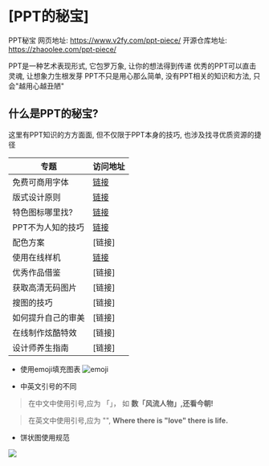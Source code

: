 # [PPT的秘宝]

PPT秘宝 网页地址: https://www.v2fy.com/ppt-piece/
开源仓库地址: https://zhaoolee.com/ppt-piece/

PPT是一种艺术表现形式, 它包罗万象, 让你的想法得到传递
优秀的PPT可以直击灵魂, 让想象力生根发芽
PPT不只是用心那么简单, 没有PPT相关的知识和方法, 只会"越用心越丑陋" 

## 什么是PPT的秘宝?

这里有PPT知识的方方面面, 但不仅限于PPT本身的技巧, 也涉及找寻优质资源的捷径

| 专题 | 访问地址 |
| --- | --- |
| 免费可商用字体 | [链接](https://www.v2fy.com/p/free-font-md/) |
| 版式设计原则 | [链接](https://www.v2fy.com/p/design/) |
| 特色图标哪里找? | [链接](https://www.v2fy.com/p/icon/) |
| PPT不为人知的技巧 | [链接](https://www.v2fy.com/p/emoji_copy_paste/) |
| 配色方案 | [链接] |
| 使用在线样机 | [链接](https://www.v2fy.com/p/mockup/) |
| 优秀作品借鉴 | [链接] |
| 获取高清无码图片 | [链接] |
| 搜图的技巧 | [链接] |
| 如何提升自己的审美 | [链接] |
| 在线制作炫酷特效 | [链接] |
| 设计师养生指南 | [链接] |



- 使用emoji填充图表
![emoji](https://user-images.githubusercontent.com/15868458/69109258-289c2680-0ab2-11ea-9b21-1f7d73758221.gif)


- 中英文引号的不同

> 在中文中使用引号,应为 「」， 如 **数「风流人物」,还看今朝!**

> 在英文中使用引号,应为 "", **Where there is "love" there is life.**

- 饼状图使用规范

![](https://user-images.githubusercontent.com/15868458/69488354-611d7500-0ea3-11ea-9bfa-88ee3f982a99.png)